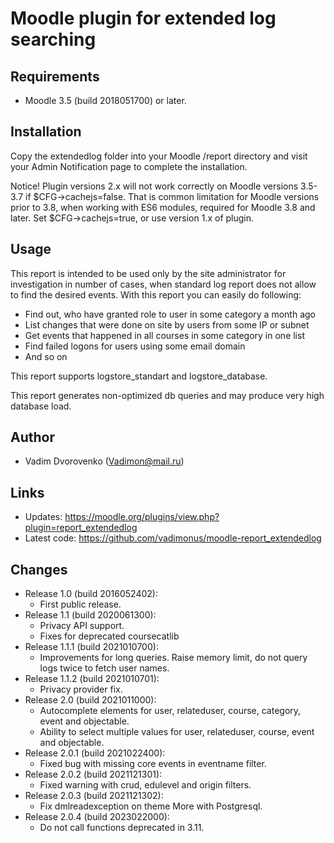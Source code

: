 Moodle plugin for extended log searching
========================================

Requirements
------------
- Moodle 3.5 (build 2018051700) or later.

Installation
------------
Copy the extendedlog folder into your Moodle /report directory and visit your Admin Notification page to complete the installation.

Notice! Plugin versions 2.x will not work correctly on Moodle versions 3.5-3.7 if $CFG->cachejs=false.
That is common limitation for Moodle versions prior to 3.8, when working with ES6 modules,
required for Moodle 3.8 and later. Set $CFG->cachejs=true, or use version 1.x of plugin.

Usage
-----
This report is intended to be used only by the site administrator for investigation in number of cases, 
when standard log report does not allow to find the desired events. With this report you can easily do
following:

- Find out, who have granted role to user in some category a month ago
- List changes that were done on site by users from some IP or subnet
- Get events that happened in all courses in some category in one list
- Find failed logons for users using some email domain
- And so on

This report supports logstore_standart and logstore_database.

This report generates non-optimized db queries and may produce very high database load.

Author
------
- Vadim Dvorovenko (Vadimon@mail.ru)

Links
-----
- Updates: https://moodle.org/plugins/view.php?plugin=report_extendedlog
- Latest code: https://github.com/vadimonus/moodle-report_extendedlog

Changes
-------
- Release 1.0 (build 2016052402):
    - First public release.
- Release 1.1 (build 2020061300):
    - Privacy API support.
    - Fixes for deprecated coursecatlib
- Release 1.1.1 (build 2021010700):
    - Improvements for long queries. Raise memory limit, do not query logs twice to fetch user names.
- Release 1.1.2 (build 2021010701):
    - Privacy provider fix.
- Release 2.0 (build 2021011000):
    - Autocomplete elements for user, relateduser, course, category, event and objectable.
    - Ability to select multiple values for user, relateduser, course, event and objectable.
- Release 2.0.1 (build 2021022400):
    - Fixed bug with missing core events in eventname filter.
- Release 2.0.2 (build 2021121301):
    - Fixed warning with crud, edulevel and origin filters.
- Release 2.0.3 (build 2021121302):
    - Fix dmlreadexception on theme More with Postgresql.
- Release 2.0.4 (build 2023022000):
    - Do not call functions deprecated in 3.11.
